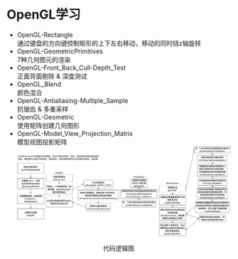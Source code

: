 # OpenGL学习
+ OpenGL-Rectangle  
通过键盘的方向键控制矩形的上下左右移动，移动的同时绕z轴旋转
+ OpenGL-GeometricPrimitives  
7种几何图元的渲染
+ OpenGL-Front_Back_Cull-Depth_Test  
正面背面剔除 & 深度测试  
+ OpenGL_Blend  
颜色混合  
+ OpenGL-Antialiasing-Multiple_Sample  
抗锯齿 & 多重采样  
+ OpenGL-Geometric  
使用矩阵创建几何图形
+ OpenGL-Model_View_Projection_Matrix  
模型视图投影矩阵
![代码逻辑图](./代码逻辑图.png)
<p align="center">代码逻辑图</p>
